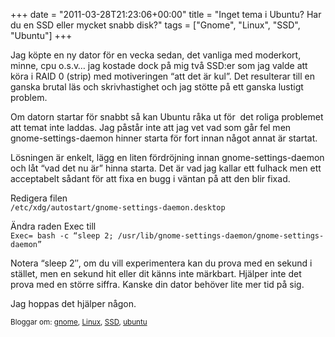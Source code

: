 +++
date = "2011-03-28T21:23:06+00:00"
title = "Inget tema i Ubuntu? Har du en SSD eller mycket snabb disk?"
tags = ["Gnome", "Linux", "SSD", "Ubuntu"]
+++

Jag köpte en ny dator för en vecka sedan, det vanliga med moderkort, minne, cpu o.s.v&#8230; jag kostade dock på mig två SSD:er som jag valde att köra i RAID 0 (strip) med motiveringen &#8220;att det är kul&#8221;. Det resulterar till en ganska brutal läs och skrivhastighet och jag stötte på ett ganska lustigt problem.

Om datorn startar för snabbt så kan Ubuntu råka ut för  det roliga problemet att temat inte laddas. Jag påstår inte att jag vet vad som går fel men gnome-settings-daemon hinner starta för fort innan något annat är startat.

Lösningen är enkelt, lägg en liten fördröjning innan gnome-settings-daemon och låt &#8220;vad det nu är&#8221; hinna starta. Det är vad jag kallar ett fulhack men ett acceptabelt sådant för att fixa en bugg i väntan på att den blir fixad.

Redigera filen  
`/etc/xdg/autostart/gnome-settings-daemon.desktop`

Ändra raden Exec till  
`Exec= bash -c “sleep 2; /usr/lib/gnome-settings-daemon/gnome-settings-daemon”`

Notera &#8220;sleep 2&#8243;, om du vill experimentera kan du prova med en sekund i stället, men en sekund hit eller dit känns inte märkbart. Hjälper inte det prova med en större siffra. Kanske din dator behöver lite mer tid på sig.

Jag hoppas det hjälper någon.

<small> <p class='technorati-tags'>
  Bloggar om: <a class='technorati-link' href='http://bloggar.se/om/gnome' rel='tag' target='_self'>gnome</a>, <a class='technorati-link' href='http://bloggar.se/om/Linux' rel='tag' target='_self'>Linux</a>, <a class='technorati-link' href='http://bloggar.se/om/SSD' rel='tag' target='_self'>SSD</a>, <a class='technorati-link' href='http://bloggar.se/om/ubuntu' rel='tag' target='_self'>ubuntu</a>
</p></small>
